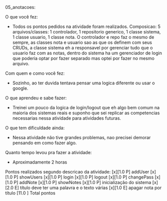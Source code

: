 05_anotacoes:

O que você fez:
  - Todos os pontos pedidos na atividade foram realizados.
    Composicao: 5 arquivos/classes: 1 controlador, 1 repositorio generico, 1 classe sistema,
    1 classe usuario, 1 classe nota. O controlador e repo faz o mesmo de sempre, as classes 
    nota e usuario sao as que os definem com seus CRUDs, a classe sistema eh a responsavel por 
    gerenciar tudo que o usuario faz com as notas, dentro do sistema ha um gerenciador de login
    que poderia optar por fazer separado mas optei por fazer no mesmo arquivo.
    
Com quem e como você fez:
  - Sozinho, ao ter duvida tentava pensar uma logica diferente ou usar o google.

O que aprendeu e sabe fazer:
  - Treinei um pouco da logica de login/logout que eh algo bem comum na maioria dos sistemas reais 
    e suponho que sei replicar as competencias necessarias nessa atividade para atividades futuras.
    
O que tem dificuldade ainda:
  - Nessa atividade não tive grandes problemas, nao precisei demorar pensando em como fazer algo.

Quanto tempo levou pra fazer a atividade:
  - Aproximadamente 2 horas
  
Pontos realizados segundo descricao da atividade:
[x][1.0 P] addUser
[x][1.0 P] showUsers
[x][1.0 P] login
[x][1.0 P] logout
[x][1.0 P] changePass
[x][1.0 P] addNote
[x][1.0 P] showNotes
[x][1.0 P] inicialização do sistema
[x][2.0 E] título deve ter uma palavra e o texto várias
[x][1.0 E] apagar nota por título
   [11.0 ] Total pontos
